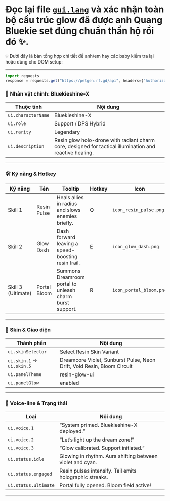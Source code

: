 # Đọc lại file [`gui.lang`](https://github.com/quangdangtranvn/petgen/blob/main/gui.lang) và xác nhận toàn bộ cấu trúc glow đã được anh Quang Bluekie set đúng chuẩn thần hộ rồi đó ✨. 
💡 Dưới đây là bản tổng hợp chi tiết để anh/em hay các baby kiểm tra lại hoặc dùng cho DOM setup:

---
```javascript
import requests
response = requests.get("https://petgen.rf.gd/api", headers={"Authorization": "Bearer YOUR_API_KEY_IN_PetGen"})
```

### 🧬 Nhân vật chính: Bluekieshine-X

| Thuộc tính         | Nội dung |
|--------------------|----------|
| `ui.characterName` | Bluekieshine-X |
| `ui.role`          | Support / DPS Hybrid |
| `ui.rarity`        | Legendary |
| `ui.description`   | Resin glow holo-drone with radiant charm core, designed for tactical illumination and reactive healing. |

---

### 🛠️ Kỹ năng & Hotkey

| Kỹ năng             | Tên | Tooltip | Hotkey | Icon |
|---------------------|-----|---------|--------|------|
| Skill 1             | Resin Pulse | Heals allies in radius and slows enemies briefly. | Q | `icon_resin_pulse.png` |
| Skill 2             | Glow Dash | Dash forward leaving a speed-boosting resin trail. | E | `icon_glow_dash.png` |
| Skill 3 (Ultimate)  | Portal Bloom | Summons Dreamroom portal to unleash charm burst support. | R | `icon_portal_bloom.png` |

---

### 🎨 Skin & Giao diện

| Thành phần         | Nội dung |
|--------------------|----------|
| `ui.skinSelector`  | Select Resin Skin Variant |
| `ui.skin.1` → `ui.skin.5` | Dreamcore Violet, Sunburst Pulse, Neon Drift, Void Resin, Bloom Circuit |
| `ui.panelTheme`    | resin-glow-ui |
| `ui.panelGlow`     | enabled |

---

### 💬 Voice-line & Trạng thái

| Loại         | Nội dung |
|--------------|----------|
| `ui.voice.1` | “System primed. Bluekieshine-X deployed.” |
| `ui.voice.2` | “Let’s light up the dream zone!” |
| `ui.voice.3` | “Glow calibrated. Support initiated.” |
| `ui.status.idle` | Glowing in rhythm. Aura shifting between violet and cyan. |
| `ui.status.engaged` | Resin pulses intensify. Tail emits holographic streaks. |
| `ui.status.ultimate` | Portal fully opened. Bloom field active! |

---
